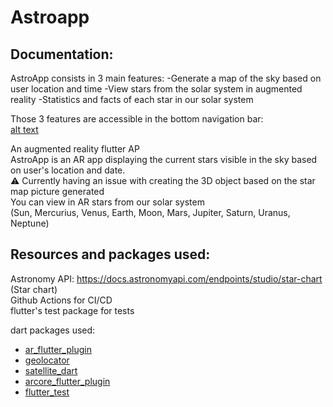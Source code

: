 # Astroapp
## Documentation:
AstroApp consists in 3 main features:
-Generate a map of the sky based on user location and time
-View stars from the solar system in augmented reality
-Statistics and facts of each star in our solar system

Those 3 features are accessible in the bottom navigation bar:  
[alt text](https://media.discordapp.net/attachments/1127726558002561026/1127749271396036628/image.png?width=843&height=105)

An augmented reality flutter AP  
AstroApp is an AR app displaying the current stars visible in the sky based on user's location and date.  
⚠️ Currently having an issue with creating the 3D object based on the star map picture generated  
You can view in AR stars from our solar system  
(Sun, Mercurius, Venus, Earth, Moon, Mars, Jupiter, Saturn, Uranus, Neptune)


## Resources and packages used:

Astronomy API: https://docs.astronomyapi.com/endpoints/studio/star-chart (Star chart)  
Github Actions for CI/CD  
flutter's test package for tests

dart packages used:
- [ar_flutter_plugin](https://pub.dev/packages/arcore_flutter_plugin)
- [geolocator](https://pub.dev/packages/geolocator)
- [satellite_dart](https://pub.dev/packages/satellite_dart)
- [arcore_flutter_plugin](https://pub.dev/packages/arcore_flutter_plugin)
- [flutter_test](https://api.flutter.dev/flutter/flutter_test/flutter_test-library.html)

